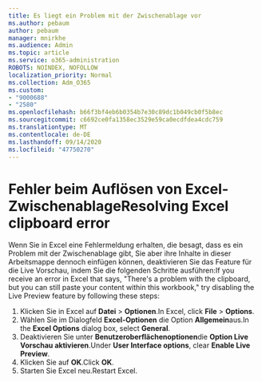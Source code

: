 ```yaml
---
title: Es liegt ein Problem mit der Zwischenablage vor
ms.author: pebaum
author: pebaum
manager: mnirkhe
ms.audience: Admin
ms.topic: article
ms.service: o365-administration
ROBOTS: NOINDEX, NOFOLLOW
localization_priority: Normal
ms.collection: Adm_O365
ms.custom:
- "9000688"
- "2580"
ms.openlocfilehash: b66f3bf4eb6b0354b7e30c89dc1b049cb0f5b8ec
ms.sourcegitcommit: c6692ce0fa1358ec3529e59ca0ecdfdea4cdc759
ms.translationtype: MT
ms.contentlocale: de-DE
ms.lasthandoff: 09/14/2020
ms.locfileid: "47750270"
---
```

# <a name="resolving-excel-clipboard-error"></a><span data-ttu-id="d9783-102">Fehler beim Auflösen von Excel-Zwischenablage</span><span class="sxs-lookup"><span data-stu-id="d9783-102">Resolving Excel clipboard error</span></span>

<span data-ttu-id="d9783-103">Wenn Sie in Excel eine Fehlermeldung erhalten, die besagt, dass es ein Problem mit der Zwischenablage gibt, Sie aber ihre Inhalte in dieser Arbeitsmappe dennoch einfügen können, deaktivieren Sie das Feature für die Live Vorschau, indem Sie die folgenden Schritte ausführen:</span><span class="sxs-lookup"><span data-stu-id="d9783-103">If you receive an error in Excel that says, "There's a problem with the clipboard, but you can still paste your content within this workbook," try disabling the Live Preview feature by following these steps:</span></span>

1. <span data-ttu-id="d9783-104">Klicken Sie in Excel auf **Datei**  >  **Optionen**.</span><span class="sxs-lookup"><span data-stu-id="d9783-104">In Excel, click **File** > **Options**.</span></span>
3. <span data-ttu-id="d9783-105">Wählen Sie im Dialogfeld **Excel-Optionen** die Option **Allgemein**aus.</span><span class="sxs-lookup"><span data-stu-id="d9783-105">In the **Excel Options** dialog box, select **General**.</span></span>
4. <span data-ttu-id="d9783-106">Deaktivieren Sie unter **Benutzeroberflächenoptionen**die **Option Live Vorschau aktivieren**.</span><span class="sxs-lookup"><span data-stu-id="d9783-106">Under **User Interface options**, clear **Enable Live Preview**.</span></span>
5. <span data-ttu-id="d9783-107">Klicken Sie auf **OK**.</span><span class="sxs-lookup"><span data-stu-id="d9783-107">Click **OK**.</span></span>
6. <span data-ttu-id="d9783-108">Starten Sie Excel neu.</span><span class="sxs-lookup"><span data-stu-id="d9783-108">Restart Excel.</span></span>
